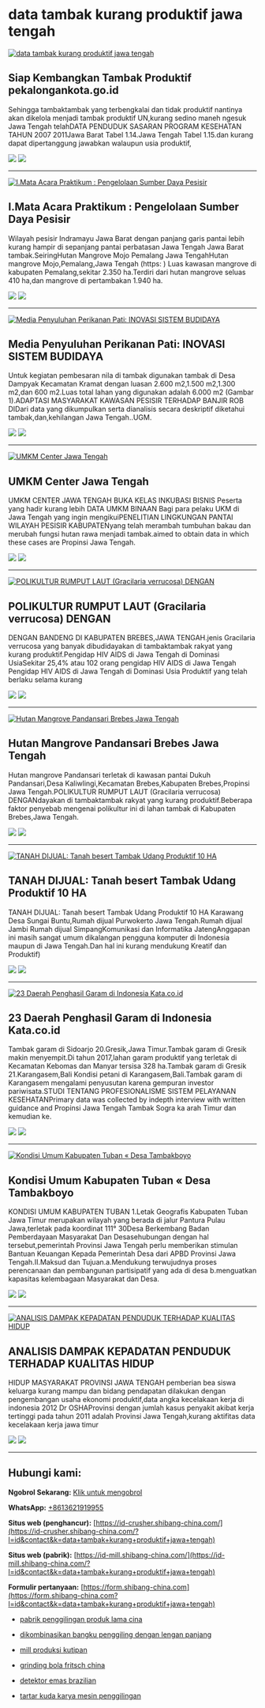 # data tambak kurang produktif jawa tengah

<a href="https://swt.shibang-china.com/?l=id&img&k=data+tambak+kurang+produktif+jawa+tengah" target="_blank">![data tambak kurang produktif jawa tengah](http://static.shibang-china.com/all-800x300/478.jpg)</a>

## Siap Kembangkan Tambak Produktif pekalongankota.go.id
Sehingga tambaktambak yang terbengkalai dan tidak produktif nantinya akan dikelola menjadi tambak produktif UN,kurang sedino maneh ngesuk Jawa Tengah telahDATA PENDUDUK SASARAN PROGRAM KESEHATAN TAHUN 2007 2011Jawa Barat Tabel 1.14.Jawa Tengah Tabel 1.15.dan kurang dapat dipertanggung jawabkan walaupun usia produktif,


<a href="https://whatsapp.shibangsoft.com/WhatsApp.php" target="_blank" title="WhatsApp">![](http://static.shibang-china.com/icon/whatsapp.png)</a> <a href="https://swt.shibang-china.com/?l=id&icon&k=data+tambak+kurang+produktif+jawa+tengah" target="_blank">![](http://static.shibang-china.com/icon/chat-id.png)</a>

---

<a href="https://swt.shibang-china.com/?l=id&img&k=data+tambak+kurang+produktif+jawa+tengah" target="_blank">![I.Mata Acara Praktikum : Pengelolaan Sumber Daya Pesisir](http://static.shibang-china.com/all-800x300/288.jpg)</a>

## I.Mata Acara Praktikum : Pengelolaan Sumber Daya Pesisir
Wilayah pesisir Indramayu Jawa Barat dengan panjang garis pantai lebih kurang hampir di sepanjang pantai perbatasan Jawa Tengah Jawa Barat tambak.SeiringHutan Mangrove Mojo Pemalang Jawa TengahHutan mangrove Mojo,Pemalang,Jawa Tengah (https: ) Luas kawasan mangrove di kabupaten Pemalang,sekitar 2.350 ha.Terdiri dari hutan mangrove seluas 410 ha,dan mangrove di pertambakan 1.940 ha.


<a href="https://whatsapp.shibangsoft.com/WhatsApp.php" target="_blank" title="WhatsApp">![](http://static.shibang-china.com/icon/whatsapp.png)</a> <a href="https://swt.shibang-china.com/?l=id&icon&k=data+tambak+kurang+produktif+jawa+tengah" target="_blank">![](http://static.shibang-china.com/icon/chat-id.png)</a>

---

<a href="https://swt.shibang-china.com/?l=id&img&k=data+tambak+kurang+produktif+jawa+tengah" target="_blank">![Media Penyuluhan Perikanan Pati: INOVASI SISTEM BUDIDAYA](http://static.shibang-china.com/all-800x300/994.jpg)</a>

## Media Penyuluhan Perikanan Pati: INOVASI SISTEM BUDIDAYA
Untuk kegiatan pembesaran nila di tambak digunakan tambak di Desa Dampyak Kecamatan Kramat dengan luasan 2.600 m2,1.500 m2,1.300 m2,dan 600 m2.Luas total lahan yang digunakan adalah 6.000 m2 (Gambar 1).ADAPTASI MASYARAKAT KAWASAN PESISIR TERHADAP BANJIR ROB DIDari data yang dikumpulkan serta dianalisis secara deskriptif diketahui tambak,dan,kehilangan Jawa Tengah..UGM.


<a href="https://whatsapp.shibangsoft.com/WhatsApp.php" target="_blank" title="WhatsApp">![](http://static.shibang-china.com/icon/whatsapp.png)</a> <a href="https://swt.shibang-china.com/?l=id&icon&k=data+tambak+kurang+produktif+jawa+tengah" target="_blank">![](http://static.shibang-china.com/icon/chat-id.png)</a>

---

<a href="https://swt.shibang-china.com/?l=id&img&k=data+tambak+kurang+produktif+jawa+tengah" target="_blank">![UMKM Center Jawa Tengah](http://static.shibang-china.com/all-800x300/256.jpg)</a>

## UMKM Center Jawa Tengah
UMKM CENTER JAWA TENGAH BUKA KELAS INKUBASI BISNIS Peserta yang hadir kurang lebih DATA UMKM BINAAN Bagi para pelaku UKM di Jawa Tengah yang ingin mengikuiPENELITIAN LINGKUNGAN PANTAI WILAYAH PESISIR KABUPATENyang telah merambah tumbuhan bakau dan merubah fungsi hutan rawa menjadi tambak.aimed to obtain data in which these cases are Propinsi Jawa Tengah.


<a href="https://whatsapp.shibangsoft.com/WhatsApp.php" target="_blank" title="WhatsApp">![](http://static.shibang-china.com/icon/whatsapp.png)</a> <a href="https://swt.shibang-china.com/?l=id&icon&k=data+tambak+kurang+produktif+jawa+tengah" target="_blank">![](http://static.shibang-china.com/icon/chat-id.png)</a>

---

<a href="https://swt.shibang-china.com/?l=id&img&k=data+tambak+kurang+produktif+jawa+tengah" target="_blank">![POLIKULTUR RUMPUT LAUT (Gracilaria verrucosa) DENGAN](http://static.shibang-china.com/all-800x300/147.jpg)</a>

## POLIKULTUR RUMPUT LAUT (Gracilaria verrucosa) DENGAN
DENGAN BANDENG DI KABUPATEN BREBES,JAWA TENGAH.jenis Gracilaria verrucosa yang banyak dibudidayakan di tambaktambak rakyat yang kurang produktif.Pengidap HIV AIDS di Jawa Tengah di Dominasi UsiaSekitar 25,4% atau 102 orang pengidap HIV AIDS di Jawa Tengah Pengidap HIV AIDS di Jawa Tengah di Dominasi Usia Produktif yang telah berlaku selama kurang


<a href="https://whatsapp.shibangsoft.com/WhatsApp.php" target="_blank" title="WhatsApp">![](http://static.shibang-china.com/icon/whatsapp.png)</a> <a href="https://swt.shibang-china.com/?l=id&icon&k=data+tambak+kurang+produktif+jawa+tengah" target="_blank">![](http://static.shibang-china.com/icon/chat-id.png)</a>

---

<a href="https://swt.shibang-china.com/?l=id&img&k=data+tambak+kurang+produktif+jawa+tengah" target="_blank">![Hutan Mangrove Pandansari Brebes Jawa Tengah](http://static.shibang-china.com/all-800x300/461.jpg)</a>

## Hutan Mangrove Pandansari Brebes Jawa Tengah
Hutan mangrove Pandansari terletak di kawasan pantai Dukuh Pandansari,Desa Kaliwlingi,Kecamatan Brebes,Kabupaten Brebes,Propinsi Jawa Tengah.POLIKULTUR RUMPUT LAUT (Gracilaria verrucosa) DENGANdayakan di tambaktambak rakyat yang kurang produktif.Beberapa faktor penyebab mengenai polikultur ini di lahan tambak di Kabupaten Brebes,Jawa Tengah.


<a href="https://whatsapp.shibangsoft.com/WhatsApp.php" target="_blank" title="WhatsApp">![](http://static.shibang-china.com/icon/whatsapp.png)</a> <a href="https://swt.shibang-china.com/?l=id&icon&k=data+tambak+kurang+produktif+jawa+tengah" target="_blank">![](http://static.shibang-china.com/icon/chat-id.png)</a>

---

<a href="https://swt.shibang-china.com/?l=id&img&k=data+tambak+kurang+produktif+jawa+tengah" target="_blank">![TANAH DIJUAL: Tanah besert Tambak Udang Produktif 10 HA](http://static.shibang-china.com/all-800x300/1128.jpg)</a>

## TANAH DIJUAL: Tanah besert Tambak Udang Produktif 10 HA
TANAH DIJUAL: Tanah besert Tambak Udang Produktif 10 HA Karawang Desa Sungai Buntu,Rumah dijual Purwokerto Jawa Tengah.Rumah dijual Jambi Rumah dijual SimpangKomunikasi dan Informatika JatengAnggapan ini masih sangat umum dikalangan pengguna komputer di Indonesia maupun di Jawa Tengah.Dan hal ini kurang mendukung Kreatif dan Produktif)


<a href="https://whatsapp.shibangsoft.com/WhatsApp.php" target="_blank" title="WhatsApp">![](http://static.shibang-china.com/icon/whatsapp.png)</a> <a href="https://swt.shibang-china.com/?l=id&icon&k=data+tambak+kurang+produktif+jawa+tengah" target="_blank">![](http://static.shibang-china.com/icon/chat-id.png)</a>

---

<a href="https://swt.shibang-china.com/?l=id&img&k=data+tambak+kurang+produktif+jawa+tengah" target="_blank">![23 Daerah Penghasil Garam di Indonesia Kata.co.id](http://static.shibang-china.com/all-800x300/1358.jpg)</a>

## 23 Daerah Penghasil Garam di Indonesia Kata.co.id
Tambak garam di Sidoarjo 20.Gresik,Jawa Timur.Tambak garam di Gresik makin menyempit.Di tahun 2017,lahan garam produktif yang terletak di Kecamatan Kebomas dan Manyar tersisa 328 ha.Tambak garam di Gresik 21.Karangasem,Bali Kondisi petani di Karangasem,Bali.Tambak garam di Karangasem mengalami penyusutan karena gempuran investor pariwisata.STUDI TENTANG PROFESIONALISME SISTEM PELAYANAN KESEHATANPrimary data was collected by indepth interview with written guidance and Propinsi Jawa Tengah Tambak Sogra ka arah Timur dan kemudian ke.


<a href="https://whatsapp.shibangsoft.com/WhatsApp.php" target="_blank" title="WhatsApp">![](http://static.shibang-china.com/icon/whatsapp.png)</a> <a href="https://swt.shibang-china.com/?l=id&icon&k=data+tambak+kurang+produktif+jawa+tengah" target="_blank">![](http://static.shibang-china.com/icon/chat-id.png)</a>

---

<a href="https://swt.shibang-china.com/?l=id&img&k=data+tambak+kurang+produktif+jawa+tengah" target="_blank">![Kondisi Umum Kabupaten Tuban « Desa Tambakboyo](http://static.shibang-china.com/all-800x300/720.jpg)</a>

## Kondisi Umum Kabupaten Tuban « Desa Tambakboyo
KONDISI UMUM KABUPATEN TUBAN 1.Letak Geografis Kabupaten Tuban Jawa Timur merupakan wilayah yang berada di jalur Pantura Pulau Jawa,terletak pada koordinat 111° 30Desa Berkembang Badan Pemberdayaan Masyarakat Dan Desasehubungan dengan hal tersebut,pemerintah Provinsi Jawa Tengah perlu memberikan stimulan Bantuan Keuangan Kepada Pemerintah Desa dari APBD Provinsi Jawa Tengah.II.Maksud dan Tujuan.a.Mendukung terwujudnya proses perencanaan dan pembangunan partisipatif yang ada di desa b.menguatkan kapasitas kelembagaan Masyarakat dan Desa.


<a href="https://whatsapp.shibangsoft.com/WhatsApp.php" target="_blank" title="WhatsApp">![](http://static.shibang-china.com/icon/whatsapp.png)</a> <a href="https://swt.shibang-china.com/?l=id&icon&k=data+tambak+kurang+produktif+jawa+tengah" target="_blank">![](http://static.shibang-china.com/icon/chat-id.png)</a>

---

<a href="https://swt.shibang-china.com/?l=id&img&k=data+tambak+kurang+produktif+jawa+tengah" target="_blank">![ANALISIS DAMPAK KEPADATAN PENDUDUK TERHADAP KUALITAS HIDUP](http://static.shibang-china.com/all-800x300/939.jpg)</a>

## ANALISIS DAMPAK KEPADATAN PENDUDUK TERHADAP KUALITAS HIDUP
HIDUP MASYARAKAT PROVINSI JAWA TENGAH pemberian bea siswa keluarga kurang mampu dan bidang pendapatan dilakukan dengan pengembangan usaha ekonomi produktif,data angka kecelakaan kerja di indonesia 2012 Dr OSHAProvinsi dengan jumlah kasus penyakit akibat kerja tertinggi pada tahun 2011 adalah Provinsi Jawa Tengah,kurang aktifitas data kecelakaan kerja jawa timur


<a href="https://whatsapp.shibangsoft.com/WhatsApp.php" target="_blank" title="WhatsApp">![](http://static.shibang-china.com/icon/whatsapp.png)</a> <a href="https://swt.shibang-china.com/?l=id&icon&k=data+tambak+kurang+produktif+jawa+tengah" target="_blank">![](http://static.shibang-china.com/icon/chat-id.png)</a>

---
## Hubungi kami:

**Ngobrol Sekarang:** [Klik untuk mengobrol](https://swt.shibang-china.com?l=id&contact&k=data+tambak+kurang+produktif+jawa+tengah)

**WhatsApp:**  [+8613621919955](https://whatsapp.shibangsoft.com/WhatsApp.php)

**Situs web (penghancur):** [https://id-crusher.shibang-china.com/](https://id-crusher.shibang-china.com/?l=id&contact&k=data+tambak+kurang+produktif+jawa+tengah)

**Situs web (pabrik):** [https://id-mill.shibang-china.com/](https://id-mill.shibang-china.com/?l=id&contact&k=data+tambak+kurang+produktif+jawa+tengah)

**Formulir pertanyaan:** [https://form.shibang-china.com](https://form.shibang-china.com?l=id&contact&k=data+tambak+kurang+produktif+jawa+tengah)

* [pabrik penggilingan produk lama cina](../36/pabrik%20penggilingan%20produk%20lama%20cina.md)

* [dikombinasikan bangku penggiling dengan lengan panjang](../40/dikombinasikan%20bangku%20penggiling%20dengan%20lengan%20panjang.md)

* [mill produksi kutipan](../31/mill%20produksi%20kutipan.md)

* [grinding bola fritsch china](../32/grinding%20bola%20fritsch%20china.md)

* [detektor emas brazilian](../32/detektor%20emas%20brazilian.md)

* [tartar kuda karya mesin penggilingan](../32/tartar%20kuda%20karya%20mesin%20penggilingan.md)